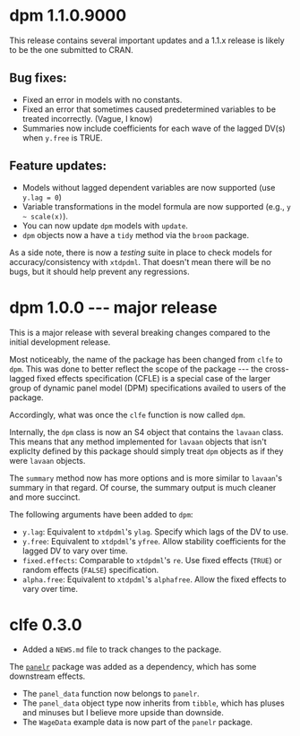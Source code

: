 # dpm 1.1.0.9000

This release contains several important updates and a 1.1.x release is
likely to be the one submitted to CRAN.

## Bug fixes:
* Fixed an error in models with no constants.
* Fixed an error that sometimes caused predetermined variables to be treated
incorrectly. (Vague, I know)
* Summaries now include coefficients for each wave of the lagged DV(s) when
`y.free` is TRUE.

## Feature updates:
* Models without lagged dependent variables are now supported (use `y.lag = 0`)
* Variable transformations in the model formula are now supported
(e.g., `y ~ scale(x)`).
* You can now update `dpm` models with `update`. 
* `dpm` objects now a have a `tidy` method via the `broom` package.

As a side note, there is now a *testing* suite in place to check models
for accuracy/consistency with `xtdpdml`. That doesn't mean there will be no
bugs, but it should help prevent any regressions. 


# dpm 1.0.0 --- major release

This is a major release with several breaking changes compared to the initial
development release.

Most noticeably, the name of the package has been changed from `clfe` to `dpm`.
This was done to better reflect the scope of the package --- the 
cross-lagged fixed effects specification (CFLE) is a special case of the 
larger group of dynamic panel model (DPM) specifications availed to users of the
package.

Accordingly, what was once the `clfe` function is now called `dpm`. 

Internally, the `dpm` class is now an S4 object that contains the `lavaan`
class. This means that any method implemented for `lavaan` objects that isn't
expliclty defined by this package should simply treat `dpm` objects as if they
were `lavaan` objects.

The `summary` method now has more options and is more similar to `lavaan`'s
summary in that regard. Of course, the summary output is much cleaner and 
more succinct.

The following arguments have been added to `dpm`:

* `y.lag`: Equivalent to `xtdpdml`'s `ylag`. Specify which lags of the DV to 
use.
* `y.free`: Equivalent to `xtdpdml`'s `yfree`. Allow stability coefficients for
the lagged DV to vary over time.
* `fixed.effects`: Comparable to `xtdpdml`'s `re`. Use fixed effects (`TRUE`)
or random effects (`FALSE`) specification.
* `alpha.free`: Equivalent to `xtdpdml`'s `alphafree`. Allow the fixed effects
to vary over time.

# clfe 0.3.0

* Added a `NEWS.md` file to track changes to the package.

The [`panelr`](https://github.com/jacob-long/panelr) package was added as a
dependency, which has some downstream effects. 

* The `panel_data` function now belongs to `panelr`. 
* The `panel_data` object type now inherits from `tibble`, which has pluses
and minuses but I believe more upside than downside.
* The `WageData` example data is now part of the `panelr` package.

